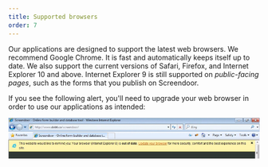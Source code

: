 ```yaml
---
title: Supported browsers
order: 7
---
```


Our applications are designed to support the latest web browsers. We recommend Google Chrome. It is fast and automatically keeps itself up to date. We also support the current versions of Safari, Firefox, and Internet Explorer 10 and above. Internet Explorer 9 is still supported on _public-facing pages_, such as the forms that you publish on Screendoor.

If you see the following alert, you'll need to upgrade your web browser in order to use our applications as intended:

![upgrade browser](../images/upgrade_browser.png)
